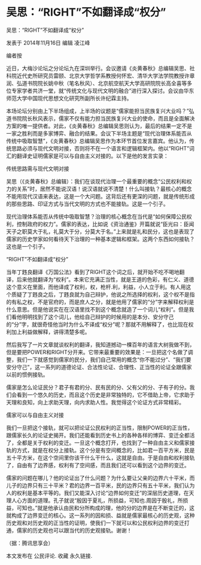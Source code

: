 # 吴思：“RIGHT”不如翻译成“权分”

吴思：“RIGHT”不如翻译成“权分”

发表于 2014年11月16日 编辑 凌江峰

编者按

近日，大梅沙论坛之分论坛九在深圳举行。会议邀请《炎黄春秋》总编辑吴思、社科院近代史所研究员雷颐、北京大学哲学系教授何怀宏、清华大学法学院教授许章润、弘道书院院长姚中秋（笔名秋风）、北京航空航天大学高研院院长高全喜等多位专家学者共济一堂，就“传统文化与现代文明的融合”进行深入探讨。会议由华东师范大学中国现代思想文化研究所副所长许纪霖主持。

本场论坛分别由上下半场组成，上半场的议题是“儒家能担当民族复兴大业吗？”弘道书院院长秋风表示，儒家不仅有能力担当民族复兴大业的使命，而且是全面解决方案的唯一提供者。对此，《炎黄春秋》总编辑吴思则认为，最后的结果一定不是一家之胜利而是多家博弈、融合的结果。会议下半场主题是“现代治理体系能否从传统中吸取智慧”，《炎黄春秋》总编辑吴思作为本环节首位发言嘉宾。他认为，传统思路必须与现代文明对接，否则将不在一个语言和逻辑框架内。他以“RIGHT”词汇的翻译史证明儒家是可以与自由主义对接的。以下是他的发言实录：

  传统思路需与现代文明对接

  吴思（《炎黄春秋》总编辑）：我们在谈现代治理一个最重要的概念“公民权利和权力的关系”时，居然不能说汉语！说汉语就说不清楚！什么叫接轨？最核心的概念不能用现代汉语来表达，这是一个大问题。这背后还有更深的问题，就是传统形成的那些思路、印证方式与当代文明的方式也不能接轨。这是一个引子。

  现代治理体系能否从传统中吸取智慧？治理的核心概念在当代是“如何保障公民权利，控制政府的权力”。儒家的表达，比如说《资治通鉴》开篇就说“臣光曰：臣闻天子之职莫大于礼，礼莫大于分，分莫大于名。”上来就是礼和民分，这也是表现了儒家的历史学家如何看待天下治理的一种基本逻辑和框架。这两个东西如何接轨？这也是一个引子。

  “RIGHT”不如翻译成“权分”

  当年丁韪良翻译《万国公法》看到了RIGHT这个词之后，就开始不吃不喝地翻译，后来他就翻译为“权利”。本来它充满正当性，就是王道的色彩，有仁义、道德这个意义在里面，而他译成了权利，权，枪杆.利，利益，小人立于利。有人用这个质疑了丁韪良之后，丁韪良就为自己辩护，他说之所选择的权利，这个权不是指的有私之权，不是官府的，而是庶人之分，就是他用了儒家的“分”字来解释权利是什么意思。但是他说实在在汉语里找不到这个概念就造了一个词儿“权利”。但是我们看他明明找到了这个词儿，他给自己辩护的时候用的是本分、安分守己的“分”字，就很奇怪他当时为什么不译成“权分”呢？那就不用解释了，也比现在权利加上利益做解释，讲得清楚多呢。

  然后我写了一片文章就谈权利的翻译，我知道撼动一棵百年的语言大树我做不到，但是要把POWER和RIGHT分开来。它带来最重要的效果是：一旦把这个名做了调整，我们一下就感觉到儒家的民分，我们自己常用的概念“你不能过分”、“我们要安分守己”，这一系列的道德论证、合法性论证、合理性、正当性的论证全跟儒家以前的惯例接轨。

  儒家是怎么论证民分？君子有君的分、民有民的分、父有父的分、子有子的分。我们会看到一个悠久的历史，而且这个历史是非常独特的，它不借助上帝，它求助于天理和良知，向上求助天理，向内求助人性。我觉得这个论证方式非常精彩。

  儒家可以与自由主义对接

  我们一旦把这个接轨，就可以把论证公民权利的正当性，限制POWER的正当性，跟儒家长久的论证史揭开。我们还能看到历史书上的各种各样的博弈、变迁全都活了，全都是关于权利的变迁。一旦这个概念打开，也找到了一种自由主义和儒家接轨的方式，就是在权分上接轨。这个分是有空间概念的，比如君一百平方米，民是五十平方米，在这个空间里你该干什么干什么，这就是自由。于是自由和权利接轨了，自由有了边界感，权利有了空间感，而且我们还可以看到这个边界的变迁。

  儒家的问题在哪儿？他的论证出了什么问题？为什么要让父亲的边界六十平米，而儿子的边界只有三十平米？君的边界一百平米，民的边界只有五十平米，我们认为人的权利是基本平等的。我们又能深入讨论“边界如何变迁”的深层历史道理，在天理人心方面的道理。孔子就说“殷因于夏礼，所损益，可知也.周因于殷礼，所损益，可知也。”就是他承认由民和分所构成的理，他的分的边界是在不断变迁的，这就构成了边界变迁的核心。这一系列的因和损、益就是儒家最核心的历史观，这种历史观和对历史观的正当性的证明，使我们一下就可以和公民权利边界的变迁打通，儒家的历史观也可以跟当代的历史观接轨。谢谢！

  （据：腾讯思享会）

本文发布在 公民评论. 收藏 永久链接.